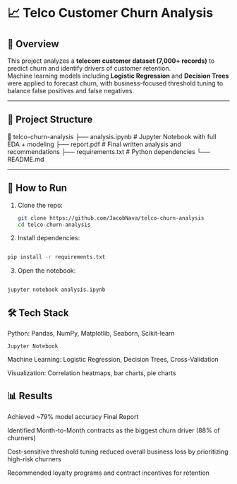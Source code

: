 # 📈 Telco Customer Churn Analysis

## 📌 Overview
This project analyzes a **telecom customer dataset (7,000+ records)** to predict churn and identify drivers of customer retention.  
Machine learning models including **Logistic Regression** and **Decision Trees** were applied to forecast churn, with business-focused threshold tuning to balance false positives and false negatives.

---

## 📂 Project Structure
📂 telco-churn-analysis
├── analysis.ipynb # Jupyter Notebook with full EDA + modeling
├── report.pdf # Final written analysis and recommendations
├── requirements.txt # Python dependencies
└── README.md

---

## 🚀 How to Run
1. Clone the repo:
   ```bash
   git clone https://github.com/JacobNava/telco-churn-analysis
   cd telco-churn-analysis
     ```
2. Install dependencies:

  ```bash

pip install -r requirements.txt
  ```

3. Open the notebook:

  ```bash

jupyter notebook analysis.ipynb
  ```

## 🛠️ Tech Stack
Python: Pandas, NumPy, Matplotlib, Seaborn, Scikit-learn
  ```
Jupyter Notebook
  ```

Machine Learning: Logistic Regression, Decision Trees, Cross-Validation

Visualization: Correlation heatmaps, bar charts, pie charts

## 📊 Results
Achieved ~79% model accuracy
Final Report


Identified Month-to-Month contracts as the biggest churn driver (88% of churners)

Cost-sensitive threshold tuning reduced overall business loss by prioritizing high-risk churners

Recommended loyalty programs and contract incentives for retention
